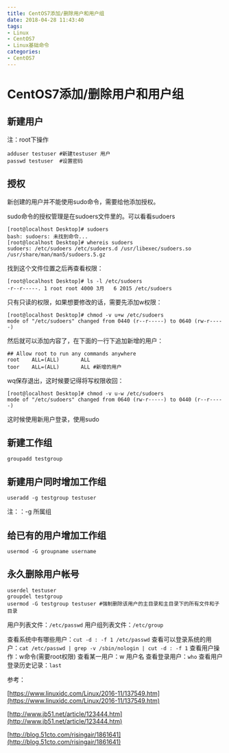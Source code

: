 ```yaml
---
title: CentOS7添加/删除用户和用户组
date: 2018-04-28 11:43:40
tags:
- Linux
- CentOS7
- Linux基础命令
categories: 
- CentOS7
---
```

# CentOS7添加/删除用户和用户组

## 新建用户

注：root下操作

``` linux
adduser testuser #新建testuser 用户
passwd testuser  #设置密码
```

## 授权

新创建的用户并不能使用sudo命令，需要给他添加授权。

sudo命令的授权管理是在sudoers文件里的。可以看看sudoers

``` linux
[root@localhost Desktop]# sudoers
bash: sudoers: 未找到命令...
[root@localhost Desktop]# whereis sudoers
sudoers: /etc/sudoers /etc/sudoers.d /usr/libexec/sudoers.so /usr/share/man/man5/sudoers.5.gz
```

找到这个文件位置之后再查看权限：

``` linux
[root@localhost Desktop]# ls -l /etc/sudoers
-r--r-----. 1 root root 4000 3月   6 2015 /etc/sudoers
```

只有只读的权限，如果想要修改的话，需要先添加w权限：

``` linux
[root@localhost Desktop]# chmod -v u+w /etc/sudoers
mode of "/etc/sudoers" changed from 0440 (r--r-----) to 0640 (rw-r-----)
```

然后就可以添加内容了，在下面的一行下追加新增的用户：

``` linux
## Allow root to run any commands anywhere
root    ALL=(ALL)       ALL
toor    ALL=(ALL)       ALL #新增的用户
```

wq保存退出，这时候要记得将写权限收回：

``` linux
[root@localhost Desktop]# chmod -v u-w /etc/sudoers
mode of "/etc/sudoers" changed from 0640 (rw-r-----) to 0440 (r--r-----)
```

这时候使用新用户登录，使用sudo

## 新建工作组

``` linux
groupadd testgroup
```

## 新建用户同时增加工作组

``` linux
useradd -g testgroup testuser
```

注：：-g 所属组

## 给已有的用户增加工作组

``` linux
usermod -G groupname username
```

## 永久删除用户帐号

``` linux
userdel testuser
groupdel testgroup
usermod -G testgroup testuser #强制删除该用户的主目录和主目录下的所有文件和子目录
```

用户列表文件：`/etc/passwd`
用户组列表文件：`/etc/group`

查看系统中有哪些用户：`cut -d : -f 1 /etc/passwd`
查看可以登录系统的用户：`cat /etc/passwd | grep -v /sbin/nologin | cut -d : -f 1`
查看用户操作：w命令(需要root权限)
查看某一用户：w 用户名
查看登录用户：`who`
查看用户登录历史记录：`last`

参考：

[https://www.linuxidc.com/Linux/2016-11/137549.htm](https://www.linuxidc.com/Linux/2016-11/137549.htm)

[http://www.jb51.net/article/123444.htm](http://www.jb51.net/article/123444.htm)

[http://blog.51cto.com/risingair/1861641](http://blog.51cto.com/risingair/1861641)